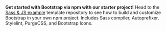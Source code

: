 **Get started with Bootstrap via npm with our starter project!** Head to
the [Sass & JS example](https://github.com/twbs/examples/tree/main/sass-js) template repository to see how to build and
customize Bootstrap in your own npm project. Includes Sass compiler, Autoprefixer, Stylelint, PurgeCSS, and Bootstrap
Icons.
